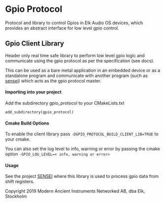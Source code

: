 # Gpio ProtocolProtocol and library to control Gpios in Elk Audio OS devices, which provides anabstract interface for low level gpio control. ## Gpio Client LibraryHeader only real time safe library to perform low level gpio logic andcommunicate using the gpio protocol as per the specification (see docs).This can be used as a bare metal application in an embedded device or as astandalone program and communicate with another program (such as [sensei](https://github.com/elk-audio/sensei/)) which acts as the gpio protocolmaster.#### Importing into your projectAdd the subdirectory gpio_protocol to your CMakeLists.txt `add_subdirectory(gpio_protocol)`#### Cmake Build OptionsTo enable the client library pass `-DGPIO_PROTOCOL_BUILD_CLIENT_LIB=TRUE` to your cmake. You can also set the log level to info, warning or error by passing the cmakeoption `-GPIO_LOG_LEVEL=< info, warning or error>`#### UsageSee the project [SENSEI](https://github.com/elk-audio/sensei/) where this libraryis used to process gpio data from shift registers. Copyright 2019 Modern Ancient Instruments Networked AB, dba Elk, Stockholm